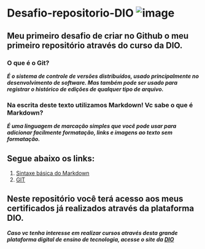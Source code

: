 # Desafio-repositorio-DIO  ![image](https://github.com/tatibarcelos2508/Desafio-repositorio-DIO/assets/134459658/d848fa3e-3f67-41c0-b810-5f74a43280e3)


## Meu primeiro desafio de criar no Github o meu primeiro repositório através do curso da DIO.

### O que é o Git?

***É o sistema de controle de versões distribuídos, usado principalmente no desenvolvimento de software. Mas também  pode ser usado para registrar o histórico de edições de qualquer tipo de arquivo.***

### Na escrita deste texto utilizamos  Markdown! Vc sabe o que é Markdown?

***É uma linguagem de marcação simples que você pode usar para adicionar facilmente formatação, links e imagens ao texto sem formatação.***

## Segue abaixo os links:

1. [Sintaxe básica do Markdown](https://www.markdownguide.org)
2. [GIT](https://git-scm.com/)


## Neste repositório você terá acesso aos meus certificados já realizados através da plataforma DIO.

***Caso vc tenha interesse em realizar cursos através desta grande plataforma digital de ensino de tecnologia, acesse o site da [DIO](https://www.dio.me/)***







